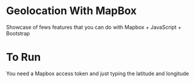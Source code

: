 # Geolocation With MapBox

Showcase of fews features that you can do with Mapbox + JavaScript + Bootstrap

# To Run

You need a Mapbox access token and just typing the
latitude and longitude
